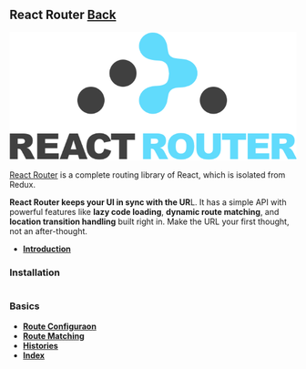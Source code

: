 ## React Router [Back](./../react.md)

![](./1.png)

[React Router](https://github.com/reactjs/react-router) is a complete routing library of React, which is isolated from Redux.

**React Router keeps your UI in sync with the UR**L. It has a simple API with powerful features like **lazy code loading**, **dynamic route matching**, and **location transition handling** built right in. Make the URL your first thought, not an after-thought.

- [**Introduction**](./introduction/introduction.md)

### Installation

```
```

### Basics

- [**Route Configuraon**](./route_configuration/route_configuration.md)
- [**Route Matching**](./route_matching/route_matching.md)
- [**Histories**](./histories/histories.md)
- [**Index**](./index/index.md)